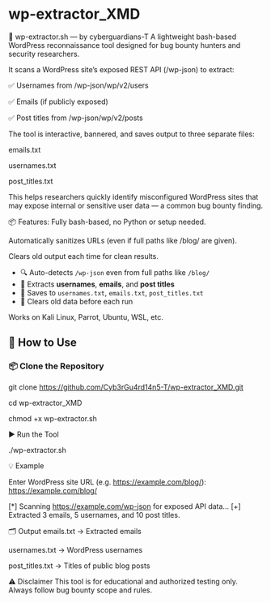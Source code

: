# wp-extractor_XMD
🔱 wp-extractor.sh — by cyberguardians-T
A lightweight bash-based WordPress reconnaissance tool designed for bug bounty hunters and security researchers.

It scans a WordPress site’s exposed REST API (/wp-json) to extract:

✅ Usernames from /wp-json/wp/v2/users

✅ Emails (if publicly exposed)

✅ Post titles from /wp-json/wp/v2/posts

The tool is interactive, bannered, and saves output to three separate files:

emails.txt

usernames.txt

post_titles.txt

This helps researchers quickly identify misconfigured WordPress sites that may expose internal or sensitive user data — a common bug bounty finding.

📦 Features:
Fully bash-based, no Python or setup needed.

Automatically sanitizes URLs (even if full paths like /blog/ are given).

Clears old output each time for clean results.

- 🔍 Auto-detects `/wp-json` even from full paths like `/blog/`
- 📧 Extracts **usernames**, **emails**, and **post titles**
- 💾 Saves to `usernames.txt`, `emails.txt`, `post_titles.txt`
- 🧼 Clears old data before each run

Works on Kali Linux, Parrot, Ubuntu, WSL, etc.




## 🚀 How to Use

### 📦 Clone the Repository

git clone https://github.com/Cyb3rGu4rd14n5-T/wp-extractor_XMD.git

cd wp-extractor_XMD

chmod +x wp-extractor.sh

▶️ Run the Tool

./wp-extractor.sh

💡 Example

Enter WordPress site URL (e.g. https://example.com/blog/): https://example.com/blog/

[*] Scanning https://example.com/wp-json for exposed API data...
[+] Extracted 3 emails, 5 usernames, and 10 post titles.

🗂️ Output
emails.txt → Extracted emails

usernames.txt → WordPress usernames

post_titles.txt → Titles of public blog posts

⚠️ Disclaimer
This tool is for educational and authorized testing only.
Always follow bug bounty scope and rules.














